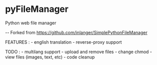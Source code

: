pyFileManager
=============

Python web file manager

--
Forked from https://github.com/inlanger/SimplePythonFileManager

FEATURES :
	- english translation
	- reverse-proxy support

TODO :
	- multilang support
	- upload and remove files
	- change chmod
	- view files (images, text, etc)
	- code cleanup
